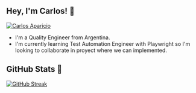 ##  Hey, I'm Carlos! 👋
[![Carlos Aparicio](https://img.shields.io/badge/%20Carlos%20%20Aparicio-LinkedIn-blue?style=for-the-badge&logo=linkedin)](https://www.linkedin.com/in/carlosaparicio8 ) 
 - I'm a Quality Engineer from Argentina.
 - I'm currently learning Test Automation Engineer with Playwright so I'm looking to collaborate in proyect where we can implemented.


## GitHub Stats 🚀
[![GitHub Streak](https://streak-stats.demolab.com?user=CarlosE-Aparicio&theme=calm)](https://git.io/streak-stats)

